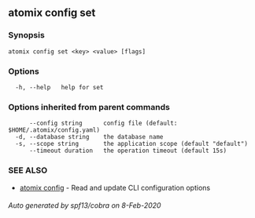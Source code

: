 ## atomix config set



### Synopsis



```
atomix config set <key> <value> [flags]
```

### Options

```
  -h, --help   help for set
```

### Options inherited from parent commands

```
      --config string      config file (default: $HOME/.atomix/config.yaml)
  -d, --database string    the database name
  -s, --scope string       the application scope (default "default")
      --timeout duration   the operation timeout (default 15s)
```

### SEE ALSO

* [atomix config](atomix_config.md)	 - Read and update CLI configuration options

###### Auto generated by spf13/cobra on 8-Feb-2020

